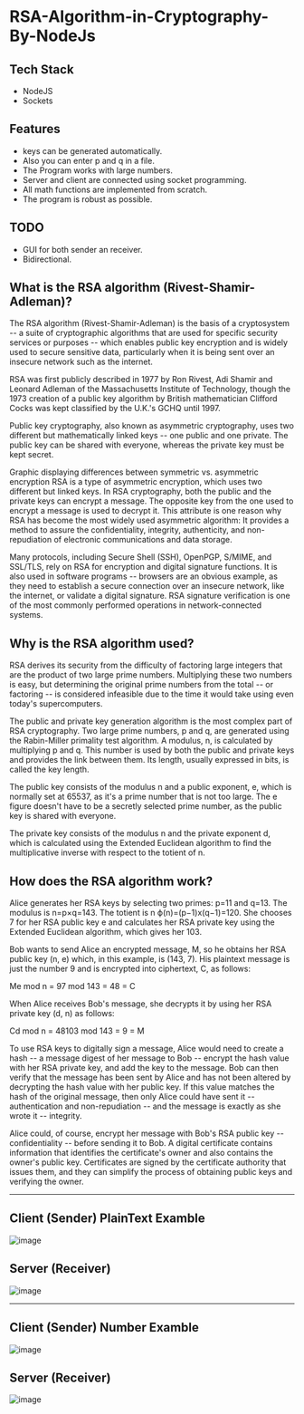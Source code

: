 # RSA-Algorithm-in-Cryptography-By-NodeJs

## Tech Stack 
- NodeJS
- Sockets

## Features
- keys can be generated automatically.
- Also you can enter p and q in a file.
- The Program works with large numbers.
- Server and client are connected using socket programming.
- All math functions are implemented from scratch.
- The program is robust as possible.

## TODO
- GUI for both sender an receiver.
- Bidirectional.

## What is the RSA algorithm (Rivest-Shamir-Adleman)?
The RSA algorithm (Rivest-Shamir-Adleman) is the basis of a cryptosystem -- a suite of cryptographic algorithms that are used for specific security services or purposes -- which enables public key encryption and is widely used to secure sensitive data, particularly when it is being sent over an insecure network such as the internet.

RSA was first publicly described in 1977 by Ron Rivest, Adi Shamir and Leonard Adleman of the Massachusetts Institute of Technology, though the 1973 creation of a public key algorithm by British mathematician Clifford Cocks was kept classified by the U.K.'s GCHQ until 1997.

Public key cryptography, also known as asymmetric cryptography, uses two different but mathematically linked keys -- one public and one private. The public key can be shared with everyone, whereas the private key must be kept secret.

Graphic displaying differences between symmetric vs. asymmetric encryption
RSA is a type of asymmetric encryption, which uses two different but linked keys.
In RSA cryptography, both the public and the private keys can encrypt a message. The opposite key from the one used to encrypt a message is used to decrypt it. This attribute is one reason why RSA has become the most widely used asymmetric algorithm: It provides a method to assure the confidentiality, integrity, authenticity, and non-repudiation of electronic communications and data storage.

Many protocols, including Secure Shell (SSH), OpenPGP, S/MIME, and SSL/TLS, rely on RSA for encryption and digital signature functions. It is also used in software programs -- browsers are an obvious example, as they need to establish a secure connection over an insecure network, like the internet, or validate a digital signature. RSA signature verification is one of the most commonly performed operations in network-connected systems.

## Why is the RSA algorithm used?
RSA derives its security from the difficulty of factoring large integers that are the product of two large prime numbers. Multiplying these two numbers is easy, but determining the original prime numbers from the total -- or factoring -- is considered infeasible due to the time it would take using even today's supercomputers.

The public and private key generation algorithm is the most complex part of RSA cryptography. Two large prime numbers, p and q, are generated using the Rabin-Miller primality test algorithm. A modulus, n, is calculated by multiplying p and q. This number is used by both the public and private keys and provides the link between them. Its length, usually expressed in bits, is called the key length.

The public key consists of the modulus n and a public exponent, e, which is normally set at 65537, as it's a prime number that is not too large. The e figure doesn't have to be a secretly selected prime number, as the public key is shared with everyone.

The private key consists of the modulus n and the private exponent d, which is calculated using the Extended Euclidean algorithm to find the multiplicative inverse with respect to the totient of n.

## How does the RSA algorithm work?
Alice generates her RSA keys by selecting two primes: p=11 and q=13. The modulus is n=p×q=143. The totient is n ϕ(n)=(p−1)x(q−1)=120. She chooses 7 for her RSA public key e and calculates her RSA private key using the Extended Euclidean algorithm, which gives her 103.

Bob wants to send Alice an encrypted message, M, so he obtains her RSA public key (n, e) which, in this example, is (143, 7). His plaintext message is just the number 9 and is encrypted into ciphertext, C, as follows:

Me mod n = 97 mod 143 = 48 = C

When Alice receives Bob's message, she decrypts it by using her RSA private key (d, n) as follows:

Cd mod n = 48103 mod 143 = 9 = M

To use RSA keys to digitally sign a message, Alice would need to create a hash -- a message digest of her message to Bob -- encrypt the hash value with her RSA private key, and add the key to the message. Bob can then verify that the message has been sent by Alice and has not been altered by decrypting the hash value with her public key. If this value matches the hash of the original message, then only Alice could have sent it -- authentication and non-repudiation -- and the message is exactly as she wrote it -- integrity.

Alice could, of course, encrypt her message with Bob's RSA public key -- confidentiality -- before sending it to Bob. A digital certificate contains information that identifies the certificate's owner and also contains the owner's public key. Certificates are signed by the certificate authority that issues them, and they can simplify the process of obtaining public keys and verifying the owner.

<hr>

## Client (Sender) PlainText Examble
![image](https://github.com/MhmoudYahia/RSA-Algorithm-in-Cryptography-By-NodeJs/assets/94763036/524c90be-5098-4377-9f2d-2f9b9ba92ce4)
## Server (Receiver)
![image](https://github.com/MhmoudYahia/RSA-Algorithm-in-Cryptography-By-NodeJs/assets/94763036/93e69f56-4998-4c33-9418-164c63aa83ce)

<hr>

## Client (Sender) Number Examble
![image](https://github.com/MhmoudYahia/RSA-Algorithm-in-Cryptography-By-NodeJs/assets/94763036/c08adf94-961d-4f6f-8c79-5c6f0a59332a)

## Server (Receiver)
![image](https://github.com/MhmoudYahia/RSA-Algorithm-in-Cryptography-By-NodeJs/assets/94763036/d07ea2cc-7702-4796-ab0b-a4a58ef5500e)
